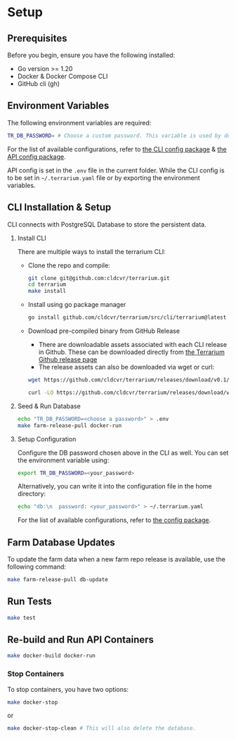 # Setup

## Prerequisites

Before you begin, ensure you have the following installed:

- Go version >= 1.20
- Docker & Docker Compose CLI
- GitHub cli (gh)

## Environment Variables

The following environment variables are required:

```sh
TR_DB_PASSWORD= # Choose a custom password. This variable is used by docker-compose to set the password in the local Postgres server and is used in the API to connect to the database.
```

For the list of available configurations, refer to [the CLI config package](src/cli/internal/config) & [the API config package](src/api/internal/config).

API config is set in the `.env` file in the current folder. While the CLI config is to be set in `~/.terrarium.yaml` file or by exporting the environment variables.

## CLI Installation & Setup

CLI connects with PostgreSQL Database to store the persistent data.

1. Install CLI

    There are multiple ways to install the terrarium CLI:

    - Clone the repo and compile:

      ```sh
      git clone git@github.com:cldcvr/terrarium.git
      cd terrarium
      make install
      ```

    - Install using go package manager

      ```sh
      go install github.com/cldcvr/terrarium/src/cli/terrarium@latest
      ```

    - Download pre-compiled binary from GitHub Release

      - There are downloadable assets associated with each CLI release in Github. These can be downloaded directly from [the Terrarium Github release page](https://github.com/cldcvr/terrarium/releases)
      - The release assets can also be downloaded via wget or curl:
      ```sh
      wget https://github.com/cldcvr/terrarium/releases/download/v0.1/terrarium_v0.1_darwin_arm64.tar.gz

      curl -LO https://github.com/cldcvr/terrarium/releases/download/v0.1/terrarium-v0.1-darwin-arm64.tar.gz
      ```
2. Seed & Run Database

   ```sh
   echo "TR_DB_PASSWORD=<choose a password>" > .env
   make farm-release-pull docker-run
   ```

3. Setup Configuration

   Configure the DB password chosen above in the CLI as well. You can set the environment variable using:

   ```sh
   export TR_DB_PASSWORD=<your_password>
   ```

   Alternatively, you can write it into the configuration file in the home directory:

   ```sh
   echo "db:\n  password: <your_password>" > ~/.terrarium.yaml
   ```

   For the list of available configurations, refer to [the config package](src/cli/internal/config).

## Farm Database Updates

To update the farm data when a new farm repo release is available, use the following command:

```sh
make farm-release-pull db-update
```

## Run Tests

```sh
make test
```

## Re-build and Run API Containers

```sh
make docker-build docker-run
```

### Stop Containers

To stop containers, you have two options:

```sh
make docker-stop
```

or

```sh
make docker-stop-clean # This will also delete the database.
```
